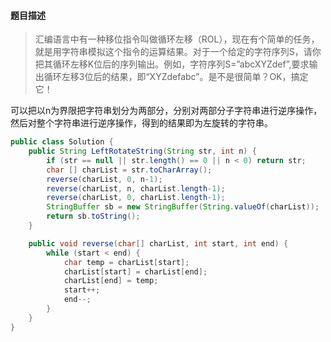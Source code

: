 #### **题目描述**

> 汇编语言中有一种移位指令叫做循环左移（ROL），现在有个简单的任务，就是用字符串模拟这个指令的运算结果。对于一个给定的字符序列S，请你把其循环左移K位后的序列输出。例如，字符序列S=”abcXYZdef”,要求输出循环左移3位后的结果，即“XYZdefabc”。是不是很简单？OK，搞定它！

可以把以n为界限把字符串划分为两部分，分别对两部分子字符串进行逆序操作，然后对整个字符串进行逆序操作，得到的结果即为左旋转的字符串。

```java
public class Solution {
    public String LeftRotateString(String str, int n) {
        if (str == null || str.length() == 0 || n < 0) return str;
        char [] charList = str.toCharArray();
        reverse(charList, 0, n-1);
        reverse(charList, n, charList.length-1);
        reverse(charList, 0, charList.length-1);
        StringBuffer sb = new StringBuffer(String.valueOf(charList));
        return sb.toString();
    }

    public void reverse(char[] charList, int start, int end) {
        while (start < end) {
            char temp = charList[start];
            charList[start] = charList[end];
            charList[end] = temp;
            start++;
            end--;
        }
    }
}
```

